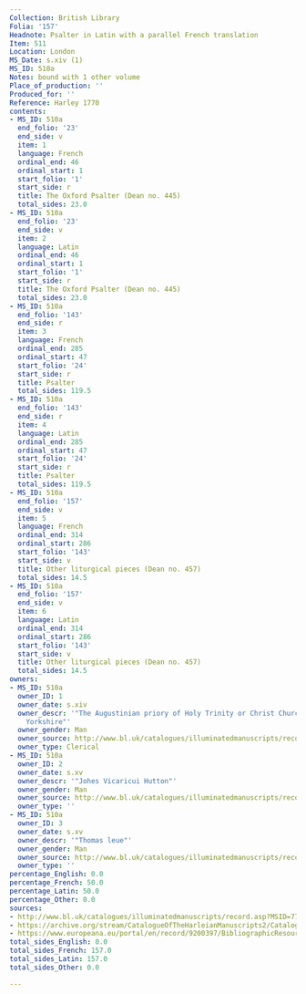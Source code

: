 ```yaml
---
Collection: British Library
Folia: '157'
Headnote: Psalter in Latin with a parallel French translation
Item: 511
Location: London
MS_Date: s.xiv (1)
MS_ID: 510a
Notes: bound with 1 other volume
Place_of_production: ''
Produced_for: ''
Reference: Harley 1770
contents:
- MS_ID: 510a
  end_folio: '23'
  end_side: v
  item: 1
  language: French
  ordinal_end: 46
  ordinal_start: 1
  start_folio: '1'
  start_side: r
  title: The Oxford Psalter (Dean no. 445)
  total_sides: 23.0
- MS_ID: 510a
  end_folio: '23'
  end_side: v
  item: 2
  language: Latin
  ordinal_end: 46
  ordinal_start: 1
  start_folio: '1'
  start_side: r
  title: The Oxford Psalter (Dean no. 445)
  total_sides: 23.0
- MS_ID: 510a
  end_folio: '143'
  end_side: r
  item: 3
  language: French
  ordinal_end: 285
  ordinal_start: 47
  start_folio: '24'
  start_side: r
  title: Psalter
  total_sides: 119.5
- MS_ID: 510a
  end_folio: '143'
  end_side: r
  item: 4
  language: Latin
  ordinal_end: 285
  ordinal_start: 47
  start_folio: '24'
  start_side: r
  title: Psalter
  total_sides: 119.5
- MS_ID: 510a
  end_folio: '157'
  end_side: v
  item: 5
  language: French
  ordinal_end: 314
  ordinal_start: 286
  start_folio: '143'
  start_side: v
  title: Other liturgical pieces (Dean no. 457)
  total_sides: 14.5
- MS_ID: 510a
  end_folio: '157'
  end_side: v
  item: 6
  language: Latin
  ordinal_end: 314
  ordinal_start: 286
  start_folio: '143'
  start_side: v
  title: Other liturgical pieces (Dean no. 457)
  total_sides: 14.5
owners:
- MS_ID: 510a
  owner_ID: 1
  owner_date: s.xiv
  owner_descr: '"The Augustinian priory of Holy Trinity or Christ Church, Kirkham,
    Yorkshire"'
  owner_gender: Man
  owner_source: http://www.bl.uk/catalogues/illuminatedmanuscripts/record.asp?MSID=7706
  owner_type: Clerical
- MS_ID: 510a
  owner_ID: 2
  owner_date: s.xv
  owner_descr: '"Johes Vicaricui Hutton"'
  owner_gender: Man
  owner_source: http://www.bl.uk/catalogues/illuminatedmanuscripts/record.asp?MSID=7706
  owner_type: ''
- MS_ID: 510a
  owner_ID: 3
  owner_date: s.xv
  owner_descr: '"Thomas leue"'
  owner_gender: Man
  owner_source: http://www.bl.uk/catalogues/illuminatedmanuscripts/record.asp?MSID=7706
  owner_type: ''
percentage_English: 0.0
percentage_French: 50.0
percentage_Latin: 50.0
percentage_Other: 0.0
sources:
- http://www.bl.uk/catalogues/illuminatedmanuscripts/record.asp?MSID=7706&CollID=8&NStart=1770
- https://archive.org/stream/CatalogueOfTheHarleianManuscripts2/Catalogue_of_the_Harleian_Manuscripts_2#page/n238/mode/1up
- https://www.europeana.eu/portal/en/record/9200397/BibliographicResource_3000126272829.html
total_sides_English: 0.0
total_sides_French: 157.0
total_sides_Latin: 157.0
total_sides_Other: 0.0

---
```

